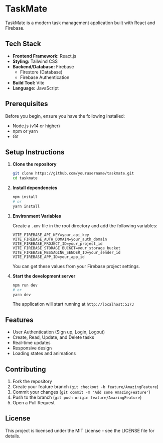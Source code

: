 # TaskMate

TaskMate is a modern task management application built with React and Firebase.

## Tech Stack

- **Frontend Framework:** React.js
- **Styling:** Tailwind CSS
- **Backend/Database:** Firebase
  - Firestore (Database)
  - Firebase Authentication
- **Build Tool:** Vite
- **Language:** JavaScript

## Prerequisites

Before you begin, ensure you have the following installed:
- Node.js (v14 or higher)
- npm or yarn
- Git

## Setup Instructions

1. **Clone the repository**
   ```bash
   git clone https://github.com/yourusername/taskmate.git
   cd taskmate
   ```

2. **Install dependencies**
   ```bash
   npm install
   # or
   yarn install
   ```

3. **Environment Variables**
   
   Create a `.env` file in the root directory and add the following variables:
   ```env
   VITE_FIREBASE_API_KEY=your_api_key
   VITE_FIREBASE_AUTH_DOMAIN=your_auth_domain
   VITE_FIREBASE_PROJECT_ID=your_project_id
   VITE_FIREBASE_STORAGE_BUCKET=your_storage_bucket
   VITE_FIREBASE_MESSAGING_SENDER_ID=your_sender_id
   VITE_FIREBASE_APP_ID=your_app_id
   ```
   
   You can get these values from your Firebase project settings.

4. **Start the development server**
   ```bash
   npm run dev
   # or
   yarn dev
   ```

   The application will start running at `http://localhost:5173`

## Features

- User Authentication (Sign up, Login, Logout)
- Create, Read, Update, and Delete tasks
- Real-time updates
- Responsive design
- Loading states and animations

## Contributing

1. Fork the repository
2. Create your feature branch (`git checkout -b feature/AmazingFeature`)
3. Commit your changes (`git commit -m 'Add some AmazingFeature'`)
4. Push to the branch (`git push origin feature/AmazingFeature`)
5. Open a Pull Request

## License

This project is licensed under the MIT License - see the LICENSE file for details.
